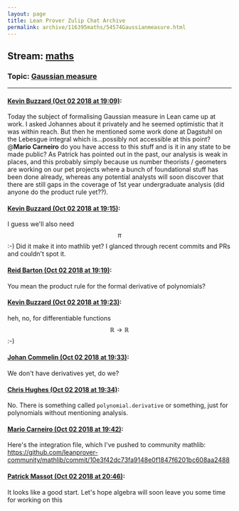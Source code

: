 ```yaml
---
layout: page
title: Lean Prover Zulip Chat Archive 
permalink: archive/116395maths/54574Gaussianmeasure.html
---
```


## Stream: [maths](index.html)
### Topic: [Gaussian measure](54574Gaussianmeasure.html)

---

#### [Kevin Buzzard (Oct 02 2018 at 19:09)](https://leanprover.zulipchat.com/#narrow/stream/116395-maths/topic/Gaussian%20measure/near/135049503):
Today the subject of formalising Gaussian measure in Lean came up at work. I asked Johannes about it privately and he seemed optimistic that it was within reach. But then he mentioned some work done at Dagstuhl on the Lebesgue integral which is...possibly not accessible at this point? @**Mario Carneiro** do you have access to this stuff and is it in any state to be made public? As Patrick has pointed out in the past, our analysis is weak in places, and this probably simply because us number theorists / geometers are working on our pet projects where a bunch of foundational stuff has been done already, whereas any potential analysts will soon discover that there are still gaps in the coverage of 1st year undergraduate analysis (did anyone do the product rule yet??).

#### [Kevin Buzzard (Oct 02 2018 at 19:15)](https://leanprover.zulipchat.com/#narrow/stream/116395-maths/topic/Gaussian%20measure/near/135049832):
I guess we'll also need $$\pi$$ :-) Did it make it into mathlib yet? I glanced through recent commits and PRs and couldn't spot it.

#### [Reid Barton (Oct 02 2018 at 19:19)](https://leanprover.zulipchat.com/#narrow/stream/116395-maths/topic/Gaussian%20measure/near/135050032):
You mean the product rule for the formal derivative of polynomials?

#### [Kevin Buzzard (Oct 02 2018 at 19:23)](https://leanprover.zulipchat.com/#narrow/stream/116395-maths/topic/Gaussian%20measure/near/135050222):
heh, no, for differentiable functions $$\mathbb{R}\to\mathbb{R}$$ :-)

#### [Johan Commelin (Oct 02 2018 at 19:33)](https://leanprover.zulipchat.com/#narrow/stream/116395-maths/topic/Gaussian%20measure/near/135050692):
We don't have derivatives yet, do we?

#### [Chris Hughes (Oct 02 2018 at 19:34)](https://leanprover.zulipchat.com/#narrow/stream/116395-maths/topic/Gaussian%20measure/near/135050771):
No. There is something called `polynomial.derivative` or something, just for polynomials without mentioning analysis.

#### [Mario Carneiro (Oct 02 2018 at 19:42)](https://leanprover.zulipchat.com/#narrow/stream/116395-maths/topic/Gaussian%20measure/near/135051272):
Here's the integration file, which I've pushed to community mathlib: https://github.com/leanprover-community/mathlib/commit/10e3f42dc73fa9148e0f1847f6201bc608aa2488

#### [Patrick Massot (Oct 02 2018 at 20:46)](https://leanprover.zulipchat.com/#narrow/stream/116395-maths/topic/Gaussian%20measure/near/135055356):
It looks like a good start. Let's hope algebra will soon leave you some time for working on this


